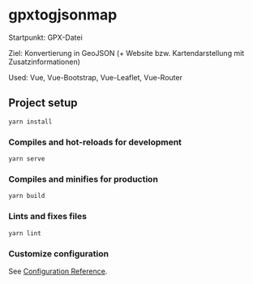 # gpxtogjsonmap
Startpunkt: GPX-Datei

Ziel: Konvertierung in GeoJSON (+ Website bzw. Kartendarstellung mit Zusatzinformationen)

Used: Vue, Vue-Bootstrap, Vue-Leaflet, Vue-Router



## Project setup
```
yarn install
```

### Compiles and hot-reloads for development
```
yarn serve
```

### Compiles and minifies for production
```
yarn build
```

### Lints and fixes files
```
yarn lint
```

### Customize configuration
See [Configuration Reference](https://cli.vuejs.org/config/).
